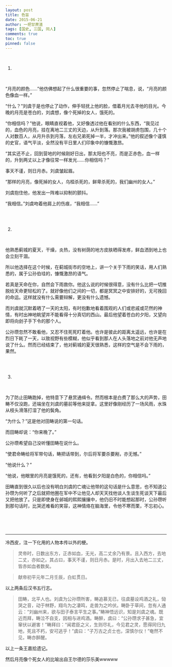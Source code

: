 ```yaml
---
layout: post
title: 色盲
date: 2015-06-21
author: 一把甘蔗渣
tags: [国史, 三国, 同人]
comments: true
toc: true
pinned: false
---
```


<br/>

1.

<br/>

“月亮的颜色……”他仿佛想起了什么很重要的事，忽然停止了喘息，说，“月亮的颜色像血一样。”

“什么？”刘虞于是也停止了动作，伸手轻抚上他的脸，借着月光去寻他的目光。今晚的月亮是苍白的，刘虞想，像个死掉的女人，饿死的。

“你相信吗？”他说，眼睛直视着他，又好像透过他在看别的什么东西，“我见过的，血色的月亮，挂在离地二三丈的天边，从升到落。那次我被胡虏包围，几十个人对数百人，从月升杀到月落，左右兄弟死掉一半，才冲出来。”他的叙述像个谨慎的史官，语气平淡，全然没有平日里人们印象中的慷慨激昂。

“其实还不止，回到营地的时候刚好日出，那太阳也不亮，而是正赤色，血一样的，升到两丈以上才像往常一样发光……你相信吗？”

事天不谨，则日月赤。刘虞皱起眉。

“那样的月亮，像死掉的女人，乌桓杀死的，鲜卑杀死的，我们幽州的女人。”

刘虞抱住他，他发出一阵难以抑制的颤抖。

“我相信。”刘虞吻着他肩上的伤痕，“我相信……”

<br/>

<br/>

2.

<br/>

他熟悉蓟城的夏天，干燥，炎热，没有树荫的地方皮肤晒得发疼，鲜血洒到地上也会立刻干涸。

所以他选择在这个时候，在蓟城街市的空地上，讲一个关于下雨的笑话，用人们熟悉的，属于公孙伯珪的，慷慨激昂的语气。

若真是天命在你，自然会下雨救你。他这么说的时候很得意，没有什么比把一切推脱给天命更轻松的了。就好像他们之间的一切，都是冥冥之中安排好的，无可挽回的命运。这样就没有什么需要辩解，更没有什么遗憾。

而刘虞就沉默着晒了一天的太阳，有时抱歉地看着围观的人们或悲戚或茫然的神情，有时出神地眺望并不能看得十分真切的西山。最后他望着苍白的夕阳，又望向即将向刽子手下令的那个人。

公孙瓒忽然不敢看他，又忍不住死死盯着他。也许是彼此的距离太遥远，也许是在烈日下耗了一天，以致视野有些模糊，他似乎看到那人在人头落地之前对他无声地说了什么。然而已经结束了，他对蓟城的夏天很熟悉，这样的空气是不会下雨的，果然。

<br/>

<br/>

3.

<br/>

为了防止田畴跑掉，他特意下了悬赏通缉令。然而根本是白费了那么大的声势，田畴不仅没跑，还端坐在刘虞的墓前等他来捉拿。这里好像刚经历了一场风雨，水珠从枝头滑落打湿了他的鬓角。

“为什么？”这是他对田畴说的第一句话。

而田畴却说：“你来晚了。”

公孙瓒希望自己没听懂田畴在说什么。

“使君命畴给将军带句话，畴把话带到，尔后将军要杀要剐，亦无憾。”

“他说什么？”

“他说，他眼里的月亮是饿死的，还有，他看到夕阳是白色的，你相信吗。”

田畴直到很久以后也没有明白刘虞的亡魂让他带的这句话是什么意思，也不知道公孙瓒为何听了之后就把他圈在军中不让他见人却天天找他谈人生谈生死谈天下最后又把他放了。只是即使身在邺城的熙熙攘攘中，他仍旧不时能想起那时，公孙瓒听到那句话时，比哭还难看的笑容，这神情烙在脑海里，令他不寒而栗，不忘初心。

<br/>

<br/>

<br/>

-------

冷西皮，注一下化用的人物本传以外的梗。

>灵帝时，日数出东方，正赤如血，无光，高二丈余乃有景。且入西方，去地二丈，亦如之。其占曰，事天不谨，则日月赤。是时，月出入去地二三丈，皆赤如血者数矣。

>献帝初平元年二月壬辰，白虹贯日。

以上两条后汉书五行志。

>田畴，北平人也。刘虞为公孙瓒所害，畴追慕无已，往虞墓设鸡酒之礼，恸哭之音，动于林野，翔鸟为之凄鸣，走兽为之吟伏。畴卧于草间，忽有人通云：“刘幽州来，欲与田子泰言平生之事。”畴神悟远识，知是刘虞之魂。既近而拜，畴泣不自支，因相与进鸡酒。畴醉，虞曰：“公孙瓒求子甚急，宜窜伏以避害！”畴拜曰：“闻君臣之义，生则尽礼，今见君之灵，愿得同归九地，死且不朽，安可逃乎！”虞曰：“子万古之贞士也，深慎尔仪！”奄然不见，畴亦醉醒。

以上一条王嘉拾遗记。

然后月亮像个死女人的比喻出自王尔德的莎乐美wwwww

